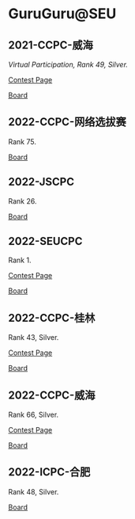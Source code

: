 # GuruGuru\@SEU

## 2021-CCPC-威海

*Virtual Participation, Rank 49, Silver.*

[Contest Page](https://codeforces.com/gym/103428)

[Board](https://board.xcpcio.com/ccpc/7th/weihai)

## 2022-CCPC-网络选拔赛

Rank 75.

[Board](https://board.xcpcio.com/ccpc/8th/online-qualification)

## 2022-JSCPC

Rank 26.

[Board](https://board.xcpcio.com/provincial-contest/2022/jiangsu)

## 2022-SEUCPC

Rank 1.

[Contest Page](https://oje.seucpc.club/contest/49)

[Board](https://oje.seucpc.club/contest/49/ranklist)

## 2022-CCPC-桂林

Rank 43, Silver.

[Contest Page](https://codeforces.com/gym/104008)

[Board](https://board.xcpcio.com/ccpc/8th/guilin)

## 2022-CCPC-威海

Rank 66, Silver.

[Contest Page](https://codeforces.com/gym/104023)

[Board](https://board.xcpcio.com/ccpc/8th/weihai)

## 2022-ICPC-合肥

Rank 48, Silver.

[Board](https://board.xcpcio.com/icpc/47th/hefei)